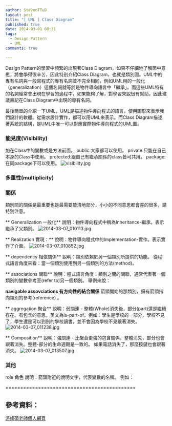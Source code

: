 ```yaml
---
author: StevenTTuD
layout: post
title: "[ UML ] Class Diagram"
published: true
date: 2014-03-01 08:31
tags:
  - Design Pattern
  - UML
comments: true

---
```

Design Pattern的學習中頻繁的出現著Class Diagram，如果不仔細地了解箇中意思，將會學得很辛苦，因此特別介紹Class Diagram，也就是類別圖。UML中的專有名詞與一般寫程式的專有名詞並不完全相同，例如UML用的一般化（generalization）這個名詞就等於是物件導向語言中「繼承」。而這些UML特有的名詞經常會出現在學習的過程中，如果能夠了解，對學習來說很有幫助，因此建議熟記在Class Diagram中出現的專有名詞。

最後簡單的介紹一下UML，UML是描述物件導向程式的語言，使用圖形來表示我們設計的軟體。從需求設計實作，都可以用UML來表示。而Class Diagram描述著系統的結構，是UML中唯一可以對應實際物件導向程式的UML圖。

### 能見度(Visibility)
加在Class中的變數或是方法前面。
public:大家都可以使用。
private:只能在自己本身的Class中使用。
protected:跟自己有繼承關係的class皆可共用。
package:在同package下可以使用。
![visibility.jpg](http://user-image.logdown.io/user/6619/blog/6590/post/182932/js4O4X8QuK0zy2iNhBHe_visibility.jpg)

### 多重性(multiplicity)

### 關係
類別間的關係是最重要也是最需要釐清地部分，小小的不同意思都會差的很多，請特別注意。

** Generalization 一般化**
說明：物件導向程式中稱為Inheritance-繼承。表示繼承了父類別。
![2014-03-07_010113.jpg](http://user-image.logdown.io/user/6619/blog/6590/post/182932/4LLXgIJpR9akjqn1ExfC_2014-03-07_010113.jpg)

** Realization 實現：**
說明：物件導向程式中的Implementation-實作。表示實作了介面。
![2014-03-07_010852.jpg](http://user-image.logdown.io/user/6619/blog/6590/post/182932/fSp6zw8yRHWzosqgUnSx_2014-03-07_010852.jpg)

** dependency 相依關係**
說明：類別依賴於另一個類別所提供的功能。
從程式語言角度來看：當一個類別使用到另一個類別的方法(method)。

** associations 關聯**
說明：程式語言角度：類別之間的關聯，通常代表著一個類別的變數參考至(refer to)另一個類別。
舉例來說：

**navigable assovciations 有方向性的結合關係**
箭頭開始的那類別，擁有箭頭指向類別的參考(reference) 。

** aggregation 聚合**
說明：弱關連 - 整體(Whole)消失後，部分(part)還是繼續存在。有包含的意思，英文為is-part-of。例如：學生是學校的一部分，學校不見了，學生還是可以到別的學校讀書，並不會因為學校不見跟著消失。
![2014-03-07_011238.jpg](http://user-image.logdown.io/user/6619/blog/6590/post/182932/dojgQxczTwS8niQKmcCh_2014-03-07_011238.jpg)

** Composition**
說明：強關連 - 比聚合更強的包含關係，整體消失，部分也會跟著消失。整體-部分的生命週期是一致的。
如果電話消失了，那麼按鍵也會跟著消失。
![2014-03-07_013507.jpg](http://user-image.logdown.io/user/6619/blog/6590/post/182932/p4ghACcQleb3VDv6Aahp_2014-03-07_013507.jpg)


### 其他
role 角色
說明：箭頭附近的說明文字，代表變數的名稱。
例如：

============================================
## 參考資料：
[游峰碩老師個人網頁](http://fengyu0318.myweb.hinet.net/ood.html)
